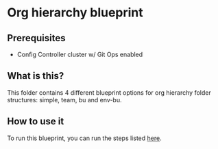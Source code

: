# Org hierarchy blueprint

## Prerequisites
- Config Controller cluster w/ Git Ops enabled

## What is this?
This folder contains 4 different blueprint options for org hierarchy folder structures: simple, team, bu and env-bu.

## How to use it
To run this blueprint, you can run the steps listed [here](https://cloud.google.com/anthos-config-management/docs/tutorials/landing-zone#setting_up_your_resource_hierarchy).